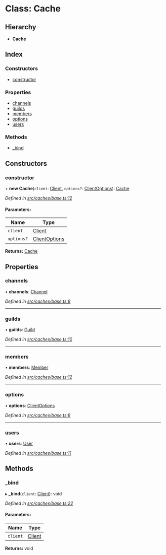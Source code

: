 # Class: Cache

## Hierarchy

* **Cache**

## Index

### Constructors

* [constructor](_caches_base_.cache.md#constructor)

### Properties

* [channels](_caches_base_.cache.md#channels)
* [guilds](_caches_base_.cache.md#guilds)
* [members](_caches_base_.cache.md#members)
* [options](_caches_base_.cache.md#options)
* [users](_caches_base_.cache.md#users)

### Methods

* [\_bind](_caches_base_.cache.md#_bind)

## Constructors

### constructor

\+ **new Cache**(`client`: [Client](_websocket_.client.md), `options?`: [ClientOptions](../interfaces/_websocket_.clientoptions.md)): [Cache](_caches_base_.cache.md)

*Defined in [src/caches/base.ts:12](https://github.com/ourcord/ourcord/blob/5570a2b/src/caches/base.ts#L12)*

#### Parameters:

Name | Type |
------ | ------ |
`client` | [Client](_websocket_.client.md) |
`options?` | [ClientOptions](../interfaces/_websocket_.clientoptions.md) |

**Returns:** [Cache](_caches_base_.cache.md)

## Properties

### channels

•  **channels**: [Channel](../interfaces/_structures_types_.channel.md)

*Defined in [src/caches/base.ts:9](https://github.com/ourcord/ourcord/blob/5570a2b/src/caches/base.ts#L9)*

___

### guilds

•  **guilds**: [Guild](../interfaces/_structures_types_.guild.md)

*Defined in [src/caches/base.ts:10](https://github.com/ourcord/ourcord/blob/5570a2b/src/caches/base.ts#L10)*

___

### members

•  **members**: [Member](../interfaces/_structures_types_.member.md)

*Defined in [src/caches/base.ts:12](https://github.com/ourcord/ourcord/blob/5570a2b/src/caches/base.ts#L12)*

___

### options

•  **options**: [ClientOptions](../interfaces/_websocket_.clientoptions.md)

*Defined in [src/caches/base.ts:8](https://github.com/ourcord/ourcord/blob/5570a2b/src/caches/base.ts#L8)*

___

### users

•  **users**: [User](../interfaces/_structures_types_.user.md)

*Defined in [src/caches/base.ts:11](https://github.com/ourcord/ourcord/blob/5570a2b/src/caches/base.ts#L11)*

## Methods

### \_bind

▸ **_bind**(`client`: [Client](_websocket_.client.md)): void

*Defined in [src/caches/base.ts:22](https://github.com/ourcord/ourcord/blob/5570a2b/src/caches/base.ts#L22)*

#### Parameters:

Name | Type |
------ | ------ |
`client` | [Client](_websocket_.client.md) |

**Returns:** void
